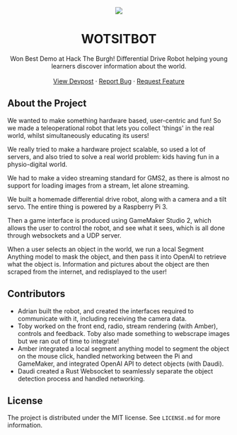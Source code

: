 <p align="center"><img src="header.png"></p>

<div align="center">

  <h1 align="center">WOTSITBOT</h1>

  <p align="center">
    Won Best Demo at Hack The Burgh! Differential Drive Robot helping young learners discover information about the world.
    <br />
    <br />
    <a href="https://devpost.com/software/wotsitbot">View Devpost</a>
    ·
    <a href="https://github.com//aswarbs/wotsitbot/issues">Report Bug</a>
    ·
    <a href="https://github.com/aswarbs/wotsitbot/issues">Request Feature</a>
  </p>
</div>

## About the Project

We wanted to make something hardware based, user-centric and fun! So we made a teleoperational robot that lets you collect 'things' in the real world, whilst simultaneously educating its users!

We really tried to make a hardware project scalable, so used a lot of servers, and also tried to solve a real world problem: kids having fun in a physio-digital world.

We had to make a video streaming standard for GMS2, as there is almost no support for loading images from a stream, let alone streaming.

We built a homemade differential drive robot, along with a camera and a tilt servo. The entire thing is powered by a Raspberry Pi 3.

Then a game interface is produced using GameMaker Studio 2, which allows the user to control the robot, and see what it sees, which is all done through websockets and a UDP server.

When a user selects an object in the world, we run a local Segment Anything model to mask the object, and then pass it into OpenAI to retrieve what the object is. Information and pictures about the object are then scraped from the internet, and redisplayed to the user!

## Contributors

- Adrian built the robot, and created the interfaces required to communicate with it, including receiving the camera data.
- Toby worked on the front end, radio, stream rendering (with Amber), controls and feedback. Toby also made something to webscrape images but we ran out of time to integrate!
- Amber integrated a local segment anything model to segment the object on the mouse click, handled networking between the Pi and GameMaker, and integrated OpenAI API to detect objects (with Daudi).
- Daudi created a Rust Websocket to seamlessly separate the object detection process and handled networking.

## License

The project is distributed under the MIT license. See `LICENSE.md` for more information.

